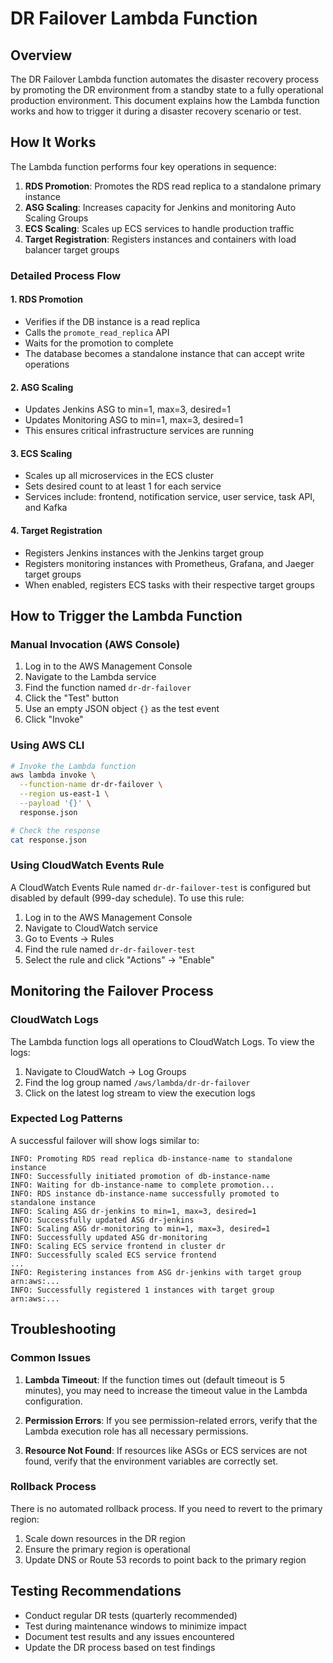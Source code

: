 # DR Failover Lambda Function

## Overview

The DR Failover Lambda function automates the disaster recovery process by promoting the DR environment from a standby state to a fully operational production environment. This document explains how the Lambda function works and how to trigger it during a disaster recovery scenario or test.

## How It Works

The Lambda function performs four key operations in sequence:

1. **RDS Promotion**: Promotes the RDS read replica to a standalone primary instance
2. **ASG Scaling**: Increases capacity for Jenkins and monitoring Auto Scaling Groups
3. **ECS Scaling**: Scales up ECS services to handle production traffic
4. **Target Registration**: Registers instances and containers with load balancer target groups

### Detailed Process Flow

#### 1. RDS Promotion

- Verifies if the DB instance is a read replica
- Calls the `promote_read_replica` API
- Waits for the promotion to complete
- The database becomes a standalone instance that can accept write operations

#### 2. ASG Scaling

- Updates Jenkins ASG to min=1, max=3, desired=1
- Updates Monitoring ASG to min=1, max=3, desired=1
- This ensures critical infrastructure services are running

#### 3. ECS Scaling

- Scales up all microservices in the ECS cluster
- Sets desired count to at least 1 for each service
- Services include: frontend, notification service, user service, task API, and Kafka

#### 4. Target Registration

- Registers Jenkins instances with the Jenkins target group
- Registers monitoring instances with Prometheus, Grafana, and Jaeger target groups
- When enabled, registers ECS tasks with their respective target groups

## How to Trigger the Lambda Function

### Manual Invocation (AWS Console)

1. Log in to the AWS Management Console
2. Navigate to the Lambda service
3. Find the function named `dr-dr-failover`
4. Click the "Test" button
5. Use an empty JSON object `{}` as the test event
6. Click "Invoke"

### Using AWS CLI

```bash
# Invoke the Lambda function
aws lambda invoke \
  --function-name dr-dr-failover \
  --region us-east-1 \
  --payload '{}' \
  response.json

# Check the response
cat response.json
```

### Using CloudWatch Events Rule

A CloudWatch Events Rule named `dr-dr-failover-test` is configured but disabled by default (999-day schedule). To use this rule:

1. Log in to the AWS Management Console
2. Navigate to CloudWatch service
3. Go to Events → Rules
4. Find the rule named `dr-dr-failover-test`
5. Select the rule and click "Actions" → "Enable"

## Monitoring the Failover Process

### CloudWatch Logs

The Lambda function logs all operations to CloudWatch Logs. To view the logs:

1. Navigate to CloudWatch → Log Groups
2. Find the log group named `/aws/lambda/dr-dr-failover`
3. Click on the latest log stream to view the execution logs

### Expected Log Patterns

A successful failover will show logs similar to:

```
INFO: Promoting RDS read replica db-instance-name to standalone instance
INFO: Successfully initiated promotion of db-instance-name
INFO: Waiting for db-instance-name to complete promotion...
INFO: RDS instance db-instance-name successfully promoted to standalone instance
INFO: Scaling ASG dr-jenkins to min=1, max=3, desired=1
INFO: Successfully updated ASG dr-jenkins
INFO: Scaling ASG dr-monitoring to min=1, max=3, desired=1
INFO: Successfully updated ASG dr-monitoring
INFO: Scaling ECS service frontend in cluster dr
INFO: Successfully scaled ECS service frontend
...
INFO: Registering instances from ASG dr-jenkins with target group arn:aws:...
INFO: Successfully registered 1 instances with target group arn:aws:...
```

## Troubleshooting

### Common Issues

1. **Lambda Timeout**: If the function times out (default timeout is 5 minutes), you may need to increase the timeout value in the Lambda configuration.

2. **Permission Errors**: If you see permission-related errors, verify that the Lambda execution role has all necessary permissions.

3. **Resource Not Found**: If resources like ASGs or ECS services are not found, verify that the environment variables are correctly set.

### Rollback Process

There is no automated rollback process. If you need to revert to the primary region:

1. Scale down resources in the DR region
2. Ensure the primary region is operational
3. Update DNS or Route 53 records to point back to the primary region

## Testing Recommendations

- Conduct regular DR tests (quarterly recommended)
- Test during maintenance windows to minimize impact
- Document test results and any issues encountered
- Update the DR process based on test findings
